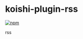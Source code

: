 # koishi-plugin-rss

[![npm](https://img.shields.io/npm/v/koishi-plugin-rss?style=flat-square)](https://www.npmjs.com/package/koishi-plugin-rss)

rss
